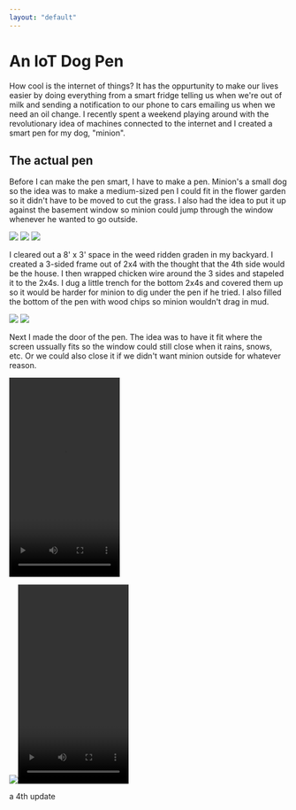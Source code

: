 ```yaml
--- 
layout: "default"
---
```

# An IoT Dog Pen

How cool is the internet of things? It has the oppurtunity to make our lives easier by doing everything from a smart fridge telling us when we're out of milk and sending a notification to our phone to cars emailing us when we need an oil change. I recently spent a weekend playing around with the revolutionary idea of machines connected to the internet and I created a smart pen for my dog, "minion".

## The actual pen

Before I can make the pen smart, I have to make a pen. Minion's a small dog so the idea was to make a medium-sized pen I could fit in the flower garden so it didn't have to be moved to cut the grass. I also had the idea to put it up against the basement window so minion could jump through the window whenever he wanted to go outside.

<img class='snap' src='https://raw.githubusercontent.com/BenLorantfy/BenLorantfy.github.io/master/img/pen_step1.jpg'/>
<img class='snap' src='https://raw.githubusercontent.com/BenLorantfy/BenLorantfy.github.io/master/img/pen_step2.jpg'/>
<img class='snap' src='https://raw.githubusercontent.com/BenLorantfy/BenLorantfy.github.io/master/img/pen_step3.jpg'/>

I cleared out a 8' x 3' space in the weed ridden graden in my backyard. I created a 3-sided frame out of 2x4 with the thought that the 4th side would be the house. I then wrapped chicken wire around the 3 sides and stapeled it to the 2x4s. I dug a little trench for the bottom 2x4s and covered them up so it would be harder for minion to dig under the pen if he tried. I also filled the bottom of the pen with wood chips so minion wouldn't drag in mud.

<img class='snap' src='https://raw.githubusercontent.com/BenLorantfy/BenLorantfy.github.io/master/img/mom_with_root_.jpg'/>
<img class='snap' src='https://raw.githubusercontent.com/BenLorantfy/BenLorantfy.github.io/master/img/pen_step4_.jpg'/>

Next I made the door of the pen. The idea was to have it fit where the screen ussually fits so the window could still close when it rains, snows, etc. Or we could also close it if we didn't want minion outside for whatever reason.

<video class='snap' width="200" height="360" autoplay loop><source src="https://raw.githubusercontent.com/BenLorantfy/BenLorantfy.github.io/master/img/pen_jigsaw.mp4" type="video/mp4"/></video>

<img class='snap' src='https://raw.githubusercontent.com/BenLorantfy/BenLorantfy.github.io/master/img/pen_door.jpg'/><video class='snap' width="200" height="360" autoplay loop>

<source src="https://raw.githubusercontent.com/BenLorantfy/BenLorantfy.github.io/master/img/pen_final_product.mp4" type="video/mp4"/></video>

a 4th update
